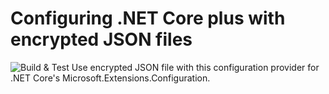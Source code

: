 # Configuring .NET Core plus with encrypted JSON files 
![Build & Test](https://github.com/gncube/SecureConfiguration/workflows/Build%20&%20Test/badge.svg)
Use encrypted JSON file with this configuration provider for .NET Core's Microsoft.Extensions.Configuration.
